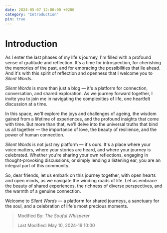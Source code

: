```yaml
---
date: 2024-05-07 12:00:00 +0200
category: "Introduction"
pin: true
---
```


# Introduction

As I enter the last phases of my life's journey, I'm filled with a profound sense of gratitude and reflection. It's a time for introspection, for cherishing the memories of the past, and for embracing the possibilities that lie ahead. And it's with this spirit of reflection and openness that I welcome you to _Silent Words_.

_Silent Words_ is more than just a blog — it's a platform for connection, conversation, and shared exploration. As we journey forward together, I invite you to join me in navigating the complexities of life, one heartfelt discussion at a time.

In this space, we'll explore the joys and challenges of ageing, the wisdom gained from a lifetime of experiences, and the profound insights that come with time. But more than that, we'll delve into the universal truths that bind us all together — the importance of love, the beauty of resilience, and the power of human connection.

_Silent Words_ is not just my platform — it's ours. It's a place where your voice matters, where your stories are heard, and where your journey is celebrated. Whether you're sharing your own reflections, engaging in thought-provoking discussions, or simply lending a listening ear, you are an integral part of this community.

So, dear friends, let us embark on this journey together, with open hearts and open minds, as we navigate the winding roads of life. Let us embrace the beauty of shared experiences, the richness of diverse perspectives, and the warmth of a genuine connection.

Welcome to _Silent Words_ — a platform for shared journeys, a sanctuary for the soul, and a celebration of life's most precious moments.

>
> Modified By: _The Souful Whisperer_ 
> 
> Last Modified: May 10, 2024-19:10:00
